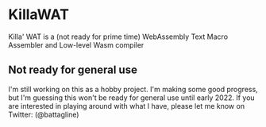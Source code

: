 # KillaWAT
Killa' WAT is a (not ready for prime time) WebAssembly Text Macro Assembler and Low-level Wasm compiler

## Not ready for general use
I'm still working on this as a hobby project.  I'm making some good progress, but I'm guessing this won't be ready for general use until early 2022.  If you are interested in playing around with what I have, please let me know on Twitter: (@battagline)
